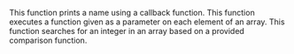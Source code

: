 This function prints a name using a callback function.
This function executes a function given as a parameter on each element of an array.
This function searches for an integer in an array based on a provided comparison function.

